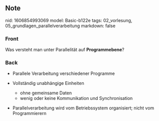 ## Note
nid: 1606854993069
model: Basic-b122e
tags: 02_vorlesung, 05_grundlagen_parallelverarbeitung
markdown: false

### Front
<p>Was versteht man unter Parallelität auf <b>Programmebene</b>?</p>

### Back
<ul>
  <li>
    <p>Parallele Verarbeitung verschiedener Programme
  <li>
    <p>Vollständig unabhängige Einheiten
    <ul>
      <li>ohne gemeinsame Daten
      <li>wenig oder keine Kommunikation und Synchronisation
    </ul>
  <li>
    <p>Parallelverarbeitung wird vom Betriebssystem organisiert;
    nicht vom Programmierern
</ul>
